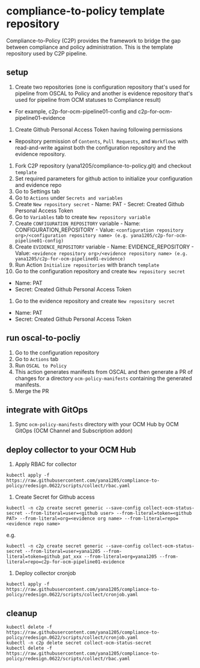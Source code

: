 # compliance-to-policy template repository
Compliance-to-Policy (C2P) provides the framework to bridge the gap between compliance and policy administration.
This is the template repository used by C2P pipeline.

## setup 
1. Create two repositories (one is configuration repository that's used for pipeline from OSCAL to Policy and another is evidence repository that's used for pipeline from OCM statuses to Compliance result)
  - For example, c2p-for-ocm-pipeline01-config and c2p-for-ocm-pipeline01-evidence
1. Create Github Personal Access Token having following permissions
  - Repository permission of `Contents`, `Pull Requests`, and `Workflows` with read-and-write against both the configuration repository and the evidence repository.
1. Fork C2P repository (yana1205/compliance-to-policy.git) and checkout `template`
1. Set required parameters for github action to initialize your configuration and evidence repo
  1. Go to Settings tab
  1. Go to `Actions` under `Secrets and variables`
  1. Create `New repository secret`
    - Name: PAT
    - Secret: Created Github Personal Access Token  
  1. Go to `Variables` tab to create `New repository variable`
  1. Create `CONFIGURATION_REPOSITORY` variable
    - Name: CONFIGURATION_REPOSITORY
    - Value: `<configuration repository org>/<configuration repository name> (e.g. yana1205/c2p-for-ocm-pipeline01-config)`
  1. Create `EVIDENCE_REPOSITORY` variable
    - Name: EVIDENCE_REPOSITORY
    - Value: `<evidence repository org>/<evidence repository name> (e.g. yana1205/c2p-for-ocm-pipeline01-evidence)`
1. Run Action `Initialize repositories` with branch `template`
1. Go to the configuration repository and create `New repository secret`
  - Name: PAT
  - Secret: Created Github Personal Access Token
1. Go to the evidence repository and create `New repository secret`
  - Name: PAT
  - Secret: Created Github Personal Access Token

## run oscal-to-pocliy
1. Go to the configuration repository
1. Go to `Actions` tab
1. Run `OSCAL to Policy`
  1. This action generates manifests from OSCAL and then generate a PR of changes for a directory `ocm-policy-manifests` containing the generated manifests.
1. Merge the PR

## integrate with GitOps
1. Sync `ocm-policy-manifests` directory with your OCM Hub by OCM GitOps (OCM Channel and Subscription addon)

## deploy collector to your OCM Hub
1. Apply RBAC for collector
  ```
  kubectl apply -f https://raw.githubusercontent.com/yana1205/compliance-to-policy/redesign.0622/scripts/collect/rbac.yaml
  ```
1. Create Secret for Github access
  ```
  kubectl -n c2p create secret generic --save-config collect-ocm-status-secret --from-literal=user=<github user> --from-literal=token=<github PAT> --from-literal=org=<evidence org name> --from-literal=repo=<evidence repo name>
  ```
  e.g.
  ```
  kubectl -n c2p create secret generic --save-config collect-ocm-status-secret --from-literal=user=yana1205 --from-literal=token=github_pat_xxx --from-literal=org=yana1205 --from-literal=repo=c2p-for-ocm-pipeline01-evidence
  ```
1. Deploy collector cronjob
  ```
  kubectl apply -f https://raw.githubusercontent.com/yana1205/compliance-to-policy/redesign.0622/scripts/collect/cronjob.yaml
  ```

## cleanup
```
kubectl delete -f https://raw.githubusercontent.com/yana1205/compliance-to-policy/redesign.0622/scripts/collect/cronjob.yaml
kubectl -n c2p delete secret collect-ocm-status-secret 
kubectl delete -f https://raw.githubusercontent.com/yana1205/compliance-to-policy/redesign.0622/scripts/collect/rbac.yaml
```